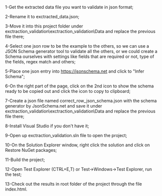 1-Get the extracted data file you want to validate in json format;

2-Rename it to exctracted_data.json;

3-Move it into this project folder under exctraction_validation\exctraction_validation\Data and replace the previous file there;

4-Select one json row to be the example to the others, so we can use a JSON Schema generator tool to validate all the others, or we could create a Schema ourselves with settings like fields that are required or not, type of the fields, regex match and others;

5-Place one json entry into https://jsonschema.net and click to "Infer Schema";

6-On the right part of the page, click on the 2nd icon to show the schema ready to be copied out and click the icon to copy to clipboard;

7-Create a json file named correct_row_json_schema.json with the schema generator by JsonSchema.net and save it under exctraction_validation\exctraction_validation\Data and replace the previous file there;

8-Install Visual Studio if you don't have it;

9-Open up exctraction_validation.sln file to open the project;

10-On the Solution Explorer window, right click the solution and click on Restore NuGet packages;

11-Build the project;

12-Open Test Explorer (CTRL+E,T) or Test->Windows->Test Explorer, run the test;

13-Check out the results in root folder of the project through the file index.html.